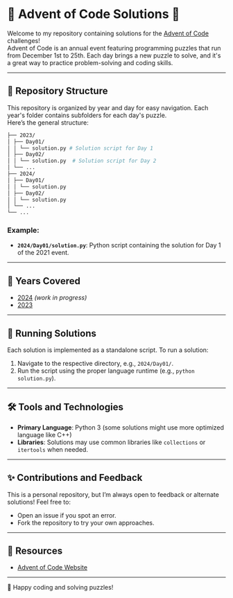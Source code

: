 # 🎄 Advent of Code Solutions 🎄

Welcome to my repository containing solutions for the [Advent of Code](https://adventofcode.com/) challenges!  
Advent of Code is an annual event featuring programming puzzles that run from December 1st to 25th. Each day brings a new puzzle to solve, and it's a great way to practice problem-solving and coding skills.

---

## 📂 Repository Structure

This repository is organized by year and day for easy navigation. Each year's folder contains subfolders for each day's puzzle.  
Here’s the general structure:

```bash
├── 2023/
│ ├── Day01/
│ │ └── solution.py # Solution script for Day 1
│ ├── Day02/
│ │ └── solution.py  # Solution script for Day 2
│ └── ...
├── 2024/
│ ├── Day01/
│ │ └── solution.py
│ ├── Day02/
│ │ └── solution.py
│ └── ...
└── ...
```

### Example:
- **`2024/Day01/solution.py`**: Python script containing the solution for Day 1 of the 2021 event.

---

## 📜 Years Covered

- [2024](./2024) *(work in progress)*
- [2023](./2023)

---

## 🚀 Running Solutions

Each solution is implemented as a standalone script. To run a solution:

1. Navigate to the respective directory, e.g., `2024/Day01/`.
2. Run the script using the proper language runtime (e.g., `python solution.py`).

---

## 🛠️ Tools and Technologies

- **Primary Language**: Python 3 (some solutions might use more optimized language like C++)
- **Libraries**: Solutions may use common libraries like `collections` or `itertools` when needed.

---

## ✨ Contributions and Feedback

This is a personal repository, but I’m always open to feedback or alternate solutions! Feel free to:

- Open an issue if you spot an error.
- Fork the repository to try your own approaches.

---

## 🔗 Resources

- [Advent of Code Website](https://adventofcode.com/)

---

🎉 Happy coding and solving puzzles!
